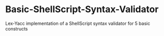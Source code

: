 # Basic-ShellScript-Syntax-Validator
Lex-Yacc implementation of a ShellScript syntax validator for 5 basic constructs

